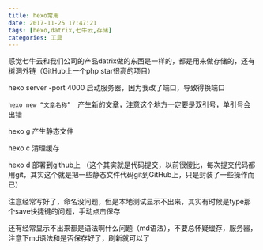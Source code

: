```yaml
---
title: hexo常用
date: 2017-11-25 17:47:21
tags: [hexo,datrix,七牛云,存储]
categories: 工具
---
```


感觉七牛云和我们公司的产品datrix做的东西是一样的，都是用来做存储的，还有树洞外链（GitHub上一个php star很高的项目）

hexo server -port 4000 启动服务器，因为我改了端口，导致得换端口

`hexo new “文章名称”  `产生新的文章，注意这个地方一定要是双引号，单引号会出错

hexo  g 产生静态文件



hexo c  清理缓存

hexo d 部署到github上 （这个其实就是代码提交，以前很傻比，每次提交代码都用git，其实这个就是把一些静态文件代码git到GitHub上，只是封装了一些操作而已）



注意经常写好了，命名没问题，但是本地测试显示不出来，其实有时候是type那个save快捷键的问题，手动点击保存



还有经常显示不出来都是语法啊什么问题（md语法），不要总怀疑缓存，服务器，注意下md语法和是否保存好了，刷新就可以了